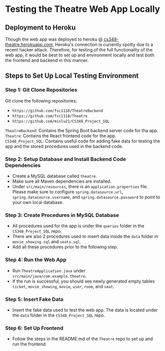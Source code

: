 # Testing the Theatre Web App Locally

## Deployment to Heroku

Though the web app was deployed to heroku @ <a href="https://cs348-theatre.herokuapp.com/">cs348-theatre.herokuapp.com</a>, Heroku's connection is currently spotty due to a recent hacker attack. Therefore, for testing of the full functionality of the web app, it would be best to set up and environment locally and test both the frontend and backend in this manner. 


## Steps to Set Up Local Testing Environment

### Step 1: Git Clone Repositories

Git clone the following repositories: 
- `https://github.com/fsc1118/TheatreBackend`
- `https://github.com/fsc1118/Theatre`
- `https://github.com/minlu21/CS348_Project_SQL`

`TheatreBackend`: Contains the Spring Boot backend server code for tha app.<br/>
`Theatre`: Contains the React frontend code for the app. <br/>
`CS348_Project_SQL`: Contains useful code for adding fake data for testing the app and the stored procedures used in the backend code.


### Step 2: Setup Database and Install Backend Code Dependencies

- Create a MySQL database called `theatre`.
- Make sure all Maven dependencies are installed.
- Under `src/main/resources`, there is an `application.properties` file. Please make sure to configure `spring.datasource.url`, `spring.datasource.username`, and `spring.datasource.password` to point to your own local database.


### Step 3: Create Procedures in MySQL Database

- All procedures used for the app is under the `queries` folder in the `CS348_Project_SQL` repo.
- There are also 2 procedures used to insert data inside the `data` folder in `movie_showing.sql` and `seats.sql`.
- Add all these procedures prior to the following step.


### Step 4: Run the Web App
- Run `TheatreApplication.java` under `src/main/java/com.example.theatre`.
- If the run is successful, you should see newly generated empty tables `ticket`, `movie_showing`, `movie`, `user`, `room`, and `seat`.


### Step 5: Insert Fake Data
- Insert the fake data used to test the web app. The data is located under the `data` folder in the `CS348_Project_SQL` repo.


### Step 6: Set Up Frontend
- Follow the steps in the README.md of the `Theatre` repo to set up and run the frontend.
